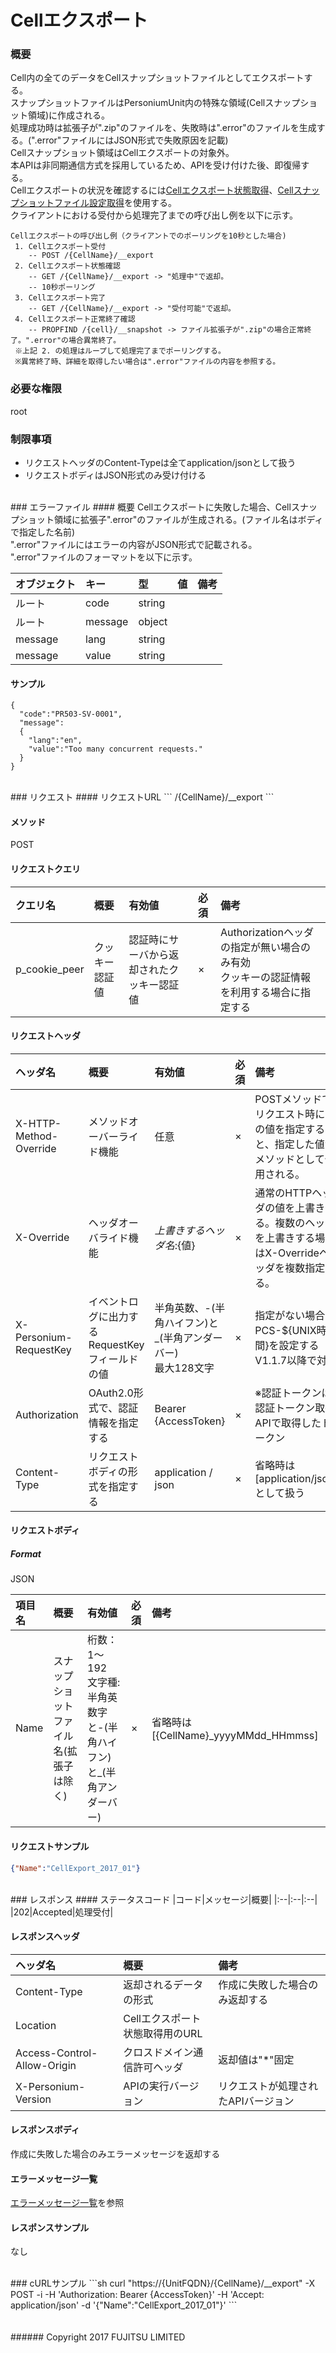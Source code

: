 # Cellエクスポート
### 概要
Cell内の全てのデータをCellスナップショットファイルとしてエクスポートする。<br>スナップショットファイルはPersoniumUnit内の特殊な領域(Cellスナップショット領域)に作成される。<br>処理成功時は拡張子が".zip"のファイルを、失敗時は".error"のファイルを生成する。(".error"ファイルにはJSON形式で失敗原因を記載)<br>Cellスナップショット領域はCellエクスポートの対象外。<br>本APIは非同期通信方式を採用しているため、APIを受け付けた後、即復帰する。<br>Cellエクスポートの状況を確認するには[Cellエクスポート状態取得](502_Progress_of_Export_Cell.html)、[Cellスナップショットファイル設定取得](505_Get_Property_Export_Cell.html)を使用する。<br>クライアントにおける受付から処理完了までの呼び出し例を以下に示す。
```
Cellエクスポートの呼び出し例（クライアントでのポーリングを10秒とした場合)
 1. Cellエクスポート受付
    -- POST /{CellName}/__export
 2. Cellエクスポート状態確認
    -- GET /{CellName}/__export -> "処理中"で返却。
    -- 10秒ポーリング
 3. Cellエクスポート完了
    -- GET /{CellName}/__export -> "受付可能"で返却。
 4. Cellエクスポート正常終了確認
    -- PROPFIND /{cell}/__snapshot -> ファイル拡張子が".zip"の場合正常終了。".error"の場合異常終了。
 ※上記 2. の処理はループして処理完了までポーリングする。
 ※異常終了時、詳細を取得したい場合は".error"ファイルの内容を参照する。
```

### 必要な権限
root

### 制限事項
* リクエストヘッダのContent-Typeは全てapplication/jsonとして扱う
* リクエストボディはJSON形式のみ受け付ける

<br>
### エラーファイル
#### 概要
Cellエクスポートに失敗した場合、Cellスナップショット領域に拡張子".error"のファイルが生成される。(ファイル名はボディで指定した名前)<br>".error"ファイルにはエラーの内容がJSON形式で記載される。<br>".error"ファイルのフォーマットを以下に示す。

|オブジェクト<br>|キー<br>|型<br>|値<br>|備考<br>|
|:--|:--|:--|:--|:--|
|ルート<br>|code<br>|string<br>|<br>|<br>|
|ルート<br>|message<br>|object<br>|<br>|<br>|
|message<br>|lang<br>|string<br>|<br>|<br>|
|message<br>|value<br>|string<br>|<br>|<br>|

#### サンプル
```
{
  "code":"PR503-SV-0001",
  "message":
  {
    "lang":"en",
    "value":"Too many concurrent requests."
  }
}
```

<br>
### リクエスト
#### リクエストURL
```
/{CellName}/__export
```

#### メソッド
POST

#### リクエストクエリ
|クエリ名<br>|概要<br>|有効値<br>|必須<br>|備考<br>|
|:--|:--|:--|:--|:--|
|p_cookie_peer<br>|クッキー認証値<br>|認証時にサーバから返却されたクッキー認証値<br>|×<br>|Authorizationヘッダの指定が無い場合のみ有効<br>クッキーの認証情報を利用する場合に指定する<br>|

#### リクエストヘッダ
|ヘッダ名<br>|概要<br>|有効値<br>|必須<br>|備考<br>|
|:--|:--|:--|:--|:--|
|X-HTTP-Method-Override<br>|メソッドオーバーライド機能<br>|任意<br>|×<br>|POSTメソッドでリクエスト時にこの値を指定すると、指定した値がメソッドとして使用される。<br>|
|X-Override<br>|ヘッダオーバライド機能<br>|${上書きするヘッダ名}:${値}<br>|×<br>|通常のHTTPヘッダの値を上書きする。複数のヘッダを上書きする場合はX-Overrideヘッダを複数指定する。<br>|
|X-Personium-RequestKey<br>|イベントログに出力するRequestKeyフィールドの値<br>|半角英数、-(半角ハイフン)と_(半角アンダーバー)<br>最大128文字<br>|×<br>|指定がない場合、PCS-${UNIX時間}を設定する<br>V1.1.7以降で対応<br>|
|Authorization<br>|OAuth2.0形式で、認証情報を指定する<br>|Bearer {AccessToken}<br>|×<br>|※認証トークンは認証トークン取得APIで取得したトークン<br>|
|Content-Type<br>|リクエストボディの形式を指定する<br>|application / json<br>|×<br>|省略時は[application/json]として扱う<br>|

#### リクエストボディ
##### Format
JSON

|項目名<br>|概要<br>|有効値<br>|必須<br>|備考<br>|
|:--|:--|:--|:--|:--|
|Name<br>|スナップショットファイル名(拡張子は除く)<br>|桁数：1～192<br>文字種:半角英数字と-(半角ハイフン)と_(半角アンダーバー)<br>|×<br>|省略時は[{CellName}_yyyyMMdd_HHmmss]<br>|

#### リクエストサンプル
```json
{"Name":"CellExport_2017_01"}
```
<br>
### レスポンス
#### ステータスコード
|コード|メッセージ|概要|
|:--|:--|:--|
|202|Accepted|処理受付|

#### レスポンスヘッダ
|ヘッダ名<br>|概要<br>|備考<br>|
|:--|:--|:--|
|Content-Type<br>|返却されるデータの形式<br>|作成に失敗した場合のみ返却する<br>|
|Location<br>|Cellエクスポート状態取得用のURL<br>|<br>|
|Access-Control-Allow-Origin<br>|クロスドメイン通信許可ヘッダ<br>|返却値は"*"固定<br>|
|X-Personium-Version<br>|APIの実行バージョン<br>|リクエストが処理されたAPIバージョン<br>|

#### レスポンスボディ
作成に失敗した場合のみエラーメッセージを返却する

#### エラーメッセージ一覧
[エラーメッセージ一覧](004_Error_Messages.html)を参照

#### レスポンスサンプル
なし

<br>
### cURLサンプル
```sh
curl "https://{UnitFQDN}/{CellName}/__export" -X POST -i -H 'Authorization: Bearer {AccessToken}' -H 'Accept: application/json' -d '{"Name":"CellExport_2017_01"}'
```
<br>
<br>
<br>
###### Copyright 2017    FUJITSU LIMITED
